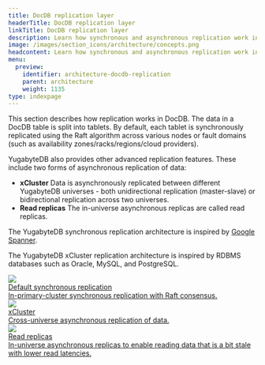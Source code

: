 ```yaml
---
title: DocDB replication layer
headerTitle: DocDB replication layer
linkTitle: DocDB replication layer
description: Learn how synchronous and asynchronous replication work in DocDB, including advanced features like xCluster replication and read replicas.
image: /images/section_icons/architecture/concepts.png
headcontent: Learn how synchronous and asynchronous replication work in DocDB.
menu:
  preview:
    identifier: architecture-docdb-replication
    parent: architecture
    weight: 1135
type: indexpage
---
```


This section describes how replication works in DocDB. The data in a DocDB table is split into tablets. By default, each tablet is synchronously replicated using the Raft algorithm across various nodes or fault domains (such as availability zones/racks/regions/cloud providers).

YugabyteDB also provides other advanced replication features. These include two forms of asynchronous replication of data:

* **xCluster** Data is asynchronously replicated between different YugabyteDB universes - both unidirectional replication (master-slave) or  bidirectional replication across two universes.
* **Read replicas** The in-universe asynchronous replicas are called read replicas.

The YugabyteDB synchronous replication architecture is inspired by <a href="https://research.google.com/archive/spanner-osdi2012.pdf">Google Spanner</a>.

The YugabyteDB xCluster replication architecture is inspired by RDBMS databases such as Oracle, MySQL, and PostgreSQL.

<div class="row">

  <div class="col-12 col-md-6 col-lg-12 col-xl-6">
    <a class="section-link icon-offset" href="replication/">
      <div class="head">
        <img class="icon" src="/images/section_icons/architecture/concepts/replication.png" aria-hidden="true" />
        <div class="title">Default synchronous replication</div>
      </div>
      <div class="body">
        In-primary-cluster synchronous replication with Raft consensus.
      </div>
    </a>
  </div>

  <div class="col-12 col-md-6 col-lg-12 col-xl-6">
    <a class="section-link icon-offset" href="async-replication/">
      <div class="head">
        <img class="icon" src="/images/section_icons/architecture/concepts/replication.png" aria-hidden="true" />
        <div class="title">xCluster</div>
      </div>
      <div class="body">
        Cross-universe asynchronous replication of data.
      </div>
    </a>
  </div>

  <div class="col-12 col-md-6 col-lg-12 col-xl-6">
    <a class="section-link icon-offset" href="read-replicas/">
      <div class="head">
        <img class="icon" src="/images/section_icons/architecture/concepts/replication.png" aria-hidden="true" />
        <div class="title">Read replicas</div>
      </div>
      <div class="body">
        In-universe asynchronous replicas to enable reading data that is a bit stale with lower read latencies.
      </div>
    </a>
  </div>

</div>
